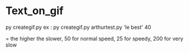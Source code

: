 # Text_on_gif

py creategif.py <name of the gif> <text to add> <speed of the gif>
ex : py creategif.py arthurtest.py 'le best' 40

<speed of gif> = the higher the slower, 50 for normal speed, 25 for speedy, 200 for very slow
